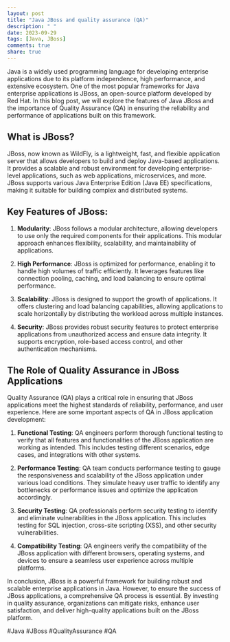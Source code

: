 ```yaml
---
layout: post
title: "Java JBoss and quality assurance (QA)"
description: " "
date: 2023-09-29
tags: [Java, JBoss]
comments: true
share: true
---
```


Java is a widely used programming language for developing enterprise applications due to its platform independence, high performance, and extensive ecosystem. One of the most popular frameworks for Java enterprise applications is JBoss, an open-source platform developed by Red Hat. In this blog post, we will explore the features of Java JBoss and the importance of Quality Assurance (QA) in ensuring the reliability and performance of applications built on this framework.

## What is JBoss?

JBoss, now known as WildFly, is a lightweight, fast, and flexible application server that allows developers to build and deploy Java-based applications. It provides a scalable and robust environment for developing enterprise-level applications, such as web applications, microservices, and more. JBoss supports various Java Enterprise Edition (Java EE) specifications, making it suitable for building complex and distributed systems.

## Key Features of JBoss:

1. **Modularity**: JBoss follows a modular architecture, allowing developers to use only the required components for their applications. This modular approach enhances flexibility, scalability, and maintainability of applications.

2. **High Performance**: JBoss is optimized for performance, enabling it to handle high volumes of traffic efficiently. It leverages features like connection pooling, caching, and load balancing to ensure optimal performance.

3. **Scalability**: JBoss is designed to support the growth of applications. It offers clustering and load balancing capabilities, allowing applications to scale horizontally by distributing the workload across multiple instances.

4. **Security**: JBoss provides robust security features to protect enterprise applications from unauthorized access and ensure data integrity. It supports encryption, role-based access control, and other authentication mechanisms.

## The Role of Quality Assurance in JBoss Applications

Quality Assurance (QA) plays a critical role in ensuring that JBoss applications meet the highest standards of reliability, performance, and user experience. Here are some important aspects of QA in JBoss application development:

1. **Functional Testing**: QA engineers perform thorough functional testing to verify that all features and functionalities of the JBoss application are working as intended. This includes testing different scenarios, edge cases, and integrations with other systems.

2. **Performance Testing**: QA team conducts performance testing to gauge the responsiveness and scalability of the JBoss application under various load conditions. They simulate heavy user traffic to identify any bottlenecks or performance issues and optimize the application accordingly.

3. **Security Testing**: QA professionals perform security testing to identify and eliminate vulnerabilities in the JBoss application. This includes testing for SQL injection, cross-site scripting (XSS), and other security vulnerabilities.

4. **Compatibility Testing**: QA engineers verify the compatibility of the JBoss application with different browsers, operating systems, and devices to ensure a seamless user experience across multiple platforms.

In conclusion, JBoss is a powerful framework for building robust and scalable enterprise applications in Java. However, to ensure the success of JBoss applications, a comprehensive QA process is essential. By investing in quality assurance, organizations can mitigate risks, enhance user satisfaction, and deliver high-quality applications built on the JBoss platform.

#Java #JBoss #QualityAssurance #QA